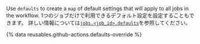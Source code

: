 Use `defaults` to create a `map` of default settings that will apply to all jobs in the workflow. 1つのジョブだけで利用できるデフォルト設定を設定することもできます。 詳しい情報については[`jobs.<job_id>.defaults`](/actions/using-workflows/workflow-syntax-for-github-actions#jobsjob_iddefaults)を参照してください。

{% data reusables.github-actions.defaults-override %}